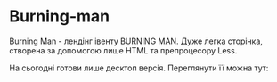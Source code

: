 # Burning-man

<span>Burning Man - лендінг івенту BURNING MAN. Дуже легка сторінка, створена за допомогою лише HTML та препроцесору Less.</span>
<p>На сьогодні готови лише десктоп версія. Переглянути її можна тут: </p>
